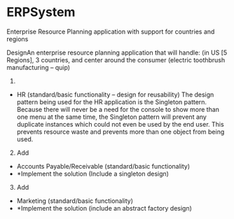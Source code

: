 # ERPSystem
Enterprise Resource Planning application with support for countries and regions

DesignAn enterprise resource planning application that will handle: (in US [5 Regions], 3 countries, and center around the consumer (electric toothbrush manufacturing – quip)

1.	
-	HR (standard/basic functionality – design for reusability)
The design pattern being used for the HR application is the Singleton pattern. Because there will never be a need for the console to show more than one menu at the same time, the Singleton pattern will prevent any duplicate instances which could not even be used by the end user. This prevents resource waste and prevents more than one object from being used.

2.	 Add 
-	Accounts Payable/Receivable (standard/basic functionality)
-	*Implement the solution (Include a singleton design)

3.	Add
-	Marketing (standard/basic functionality)
-	*Implement the solution (include an abstract factory design)
